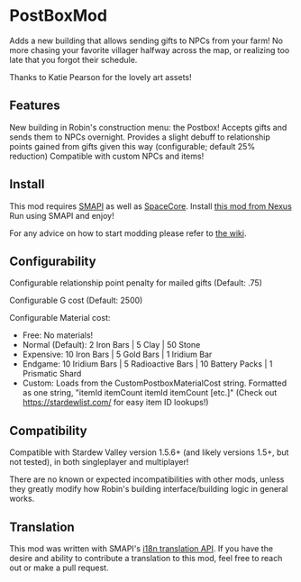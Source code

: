# PostBoxMod
Adds a new building that allows sending gifts to NPCs from your farm! No more chasing your favorite villager halfway across the map, or realizing too late that you forgot their schedule.

Thanks to Katie Pearson for the lovely art assets!

## Features
New building in Robin's construction menu: the Postbox! Accepts gifts and sends them to NPCs overnight. 
Provides a slight debuff to relationship points gained from gifts given this way (configurable; default 25% reduction)
Compatible with custom NPCs and items!

## Install
This mod requires [SMAPI](https://smapi.io/) as well as [SpaceCore](https://www.nexusmods.com/stardewvalley/mods/1348).
Install [this mod from Nexus]()
Run using SMAPI and enjoy!

For any advice on how to start modding please refer to [the wiki](https://stardewvalleywiki.com/Modding:Player_Guide/Getting_Started).

## Configurability
Configurable relationship point penalty for mailed gifts (Default: .75)

Configurable G cost (Default: 2500)

Configurable Material cost:

- Free: No materials!
- Normal (Default): 2 Iron Bars | 5 Clay | 50 Stone
- Expensive: 10 Iron Bars | 5 Gold Bars | 1 Iridium Bar
- Endgame: 10 Iridium Bars | 5 Radioactive Bars | 10 Battery Packs | 1 Prismatic Shard
- Custom: Loads from the CustomPostboxMaterialCost string. Formatted as one string, "itemId itemCount itemId itemCount [etc.]" (Check out https://stardewlist.com/ for easy item ID lookups!)

## Compatibility
Compatible with Stardew Valley version 1.5.6+ (and likely versions 1.5+, but not tested), in both singleplayer and multiplayer!

There are no known or expected incompatibilities with other mods, unless they greatly modify how Robin's building interface/building logic in general works.

## Translation
This mod was written with SMAPI's [i18n translation API](https://stardewvalleywiki.com/Modding:Modder_Guide/APIs/Translation). If you have the desire and ability to contribute a translation to this mod, feel free to reach out or make a pull request. 
